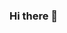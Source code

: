 ### Hi there 👋


 <!--
  [![Anurag's github stats](https://github-readme-stats.vercel.app/api?username=SeongJunBlog)](https://github.com/anuraghazra/github-readme-stats)
-->
<!--
**SeongJunBlog/SeongJunBlog** is a ✨ _special_ ✨ repository because its `README.md` (this file) appears on your GitHub profile.

Here are some ideas to get you started:

- 🔭 I’m currently working on ...
- 🌱 I’m currently learning ...
- 👯 I’m looking to collaborate on ...
- 🤔 I’m looking for help with ...
- 💬 Ask me about ...
- 📫 How to reach me: ...
- 😄 Pronouns: ...
- ⚡ Fun fact: ...
-->
